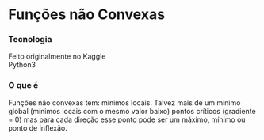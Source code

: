 # Funções não Convexas

### Tecnologia
Feito originalmente no Kaggle <br />
Python3 <br />

### O que é
Funções não convexas tem: mínimos locais. Talvez mais de um mínimo global (mínimos locais com o mesmo valor baixo) pontos críticos (gradiente = 0) mas para cada direção esse ponto pode ser um máximo, mínimo ou ponto de inflexão.
